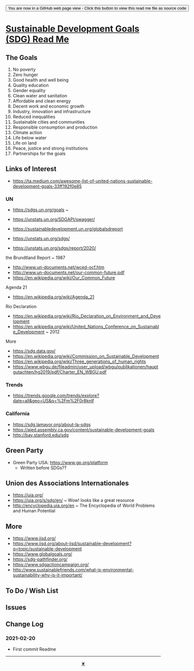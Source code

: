 <span style=display:none; >[You are now in a GitHub source code view - click this link to view Read Me file as a web page]( https://theo-armour.github.io/sdg-2021/xxxxx/readme.html  "View file as a web page." ) </span>

<div><input type=button onclick=window.top.location.href="https://github.com/theo-armour/sdg-2021/tree/master/xxxxx/";
value='You are now in a GitHub web page view - Click this button to view this read me file as source code' ></div>


# [Sustainable Development Goals (SDG) Read Me]( https://theo-armour.github.io/sdg-2021/xxxxx/readme.html )

<!--
<div class=iframe-resize ><iframe src=https://theo-armour.github.io/sdg-2021/ xxxxx/ height=100% width=100% ></iframe></div>
_Sustainable Development Goals (SDG) in a resizable window. One finger to rotate. Two to zoom._

### Full Screen: [Sustainable Development Goals (SDG)]( https://theo-armour.github.io/sdg-2021/xxxxx/ )
@@@
-->


## The Goals

1. No poverty
2. Zero hunger
3. Good health and well being
4. Quality education
5. Gender equality
6. Clean water and sanitation
7. Affordable and clean energy
8. Decent work and economic growth
9. Industry, innovation and infrastructure
10. Reduced inequalities
11. Sustainable cities and communities
12. Responsible consumption and production
13. Climate action
14. Life below water
15. Life on land
16. Peace, justice and strong institutions
17. Partnerships for the goals

## Links of Interest

* https://ta.medium.com/awesome-list-of-united-nations-sustainable-development-goals-33ff192f0e85

### UN

* https://sdgs.un.org/goals ~

* https://unstats.un.org/SDGAPI/swagger/
* https://sustainabledevelopment.un.org/globalsdreport
* https://unstats.un.org/sdgs/
* https://unstats.un.org/sdgs/report/2020/

the Brundtland Report ~ 1987

* http://www.un-documents.net/wced-ocf.htm
* http://www.un-documents.net/our-common-future.pdf
* https://en.wikipedia.org/wiki/Our_Common_Future

Agenda 21

* https://en.wikipedia.org/wiki/Agenda_21

Rio Declaration

* https://en.wikipedia.org/wiki/Rio_Declaration_on_Environment_and_Development
* https://en.wikipedia.org/wiki/United_Nations_Conference_on_Sustainable_Development ~ 2012

More
* https://sdg.data.gov/
* https://en.wikipedia.org/wiki/Commission_on_Sustainable_Development
* https://en.wikipedia.org/wiki/Three_generations_of_human_rights
* https://www.wbgu.de/fileadmin/user_upload/wbgu/publikationen/hauptgutachten/hg2019/pdf/Charter_EN_WBGU.pdf

### Trends

* https://trends.google.com/trends/explore?date=all&geo=US&q=%2Fm%2F0r8knlf

### California

* https://sdg.lamayor.org/about-la-sdgs
* https://ajed.assembly.ca.gov/content/sustainable-development-goals
* http://bay.stanford.edu/sdg

## Green Party

* Green Party USA: https://www.gp.org/platform
	* Written before SDGs??

## Union des Associations Internationales

* https://uia.org/
* https://uia.org/s/sdg/en/ ~ Wow! looks like a great resource
* http://encyclopedia.uia.org/en ~ The Encyclopedia of World Problems and Human Potential

## More

* https://www.iisd.org/
* https://www.iisd.org/about-iisd/sustainable-development?q=topic/sustainable-development
* https://www.globalgoals.org/
* https://sdg-pathfinder.org/
* https://www.sdgactioncampaign.org/
* http://www.sustainablefriends.com/what-is-environmental-sustainability-why-is-it-important/

## To Do / Wish List


## Issues


## Change Log

### 2021-02-20

* First commit Readme


***

<center title="Hello! Click me to go up to the top" ><a class=aDingbat href=javascript:window.scrollTo(0,0);> ❦ </a></center>


